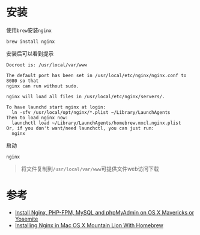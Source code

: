 # 安装

使用`brew`安装`nginx`

    brew install nginx

安装后可以看到提示

	Docroot is: /usr/local/var/www

	The default port has been set in /usr/local/etc/nginx/nginx.conf to 8080 so that
	nginx can run without sudo.

	nginx will load all files in /usr/local/etc/nginx/servers/.

	To have launchd start nginx at login:
	  ln -sfv /usr/local/opt/nginx/*.plist ~/Library/LaunchAgents
	Then to load nginx now:
	  launchctl load ~/Library/LaunchAgents/homebrew.mxcl.nginx.plist
	Or, if you don't want/need launchctl, you can just run:
	  nginx

启动

	nginx

> 将文件复制到`/usr/local/var/www`可提供文件web访问下载


# 参考

* [Install Nginx, PHP-FPM, MySQL and phpMyAdmin on OS X Mavericks or Yosemite](http://blog.frd.mn/install-nginx-php-fpm-mysql-and-phpmyadmin-on-os-x-mavericks-using-homebrew/)
* [Installing Nginx in Mac OS X Mountain Lion With Homebrew]()